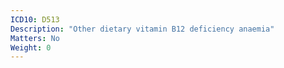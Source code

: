 ```yaml
---
ICD10: D513
Description: "Other dietary vitamin B12 deficiency anaemia"
Matters: No
Weight: 0
---
```


